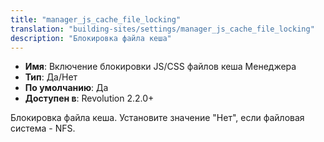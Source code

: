 ```yaml
---
title: "manager_js_cache_file_locking"
translation: "building-sites/settings/manager_js_cache_file_locking"
description: "Блокировка файла кеша"
---
```


-   **Имя**: Включение блокировки JS/CSS файлов кеша Менеджера 
-   **Тип**: Да/Нет  
-   **По умолчанию**: Да  
-   **Доступен в**: Revolution 2.2.0+

Блокировка файла кеша. Установите значение "Нет", если файловая система - NFS. 